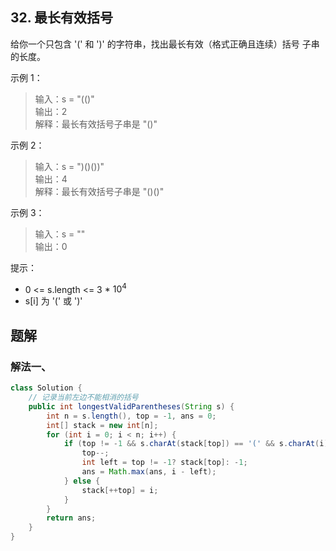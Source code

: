 ## 32. 最长有效括号

给你一个只包含 '(' 和 ')' 的字符串，找出最长有效（格式正确且连续）括号
子串
的长度。

 

示例 1：

>输入：s = "(()"  
>输出：2  
>解释：最长有效括号子串是 "()"  


示例 2：

>输入：s = ")()())"  
>输出：4  
>解释：最长有效括号子串是 "()()"  


示例 3：

>输入：s = ""  
>输出：0  
 

提示：

- 0 <= s.length <= 3 * $10^4$
- s[i] 为 '(' 或 ')'



## 题解

### 解法一、

```java
class Solution {
    // 记录当前左边不能相消的括号
    public int longestValidParentheses(String s) {
        int n = s.length(), top = -1, ans = 0;
        int[] stack = new int[n];
        for (int i = 0; i < n; i++) {
            if (top != -1 && s.charAt(stack[top]) == '(' && s.charAt(i) == ')') {
                top--;
                int left = top != -1? stack[top]: -1;
                ans = Math.max(ans, i - left);
            } else {
                stack[++top] = i;
            }
        }
        return ans;
    }
}
```